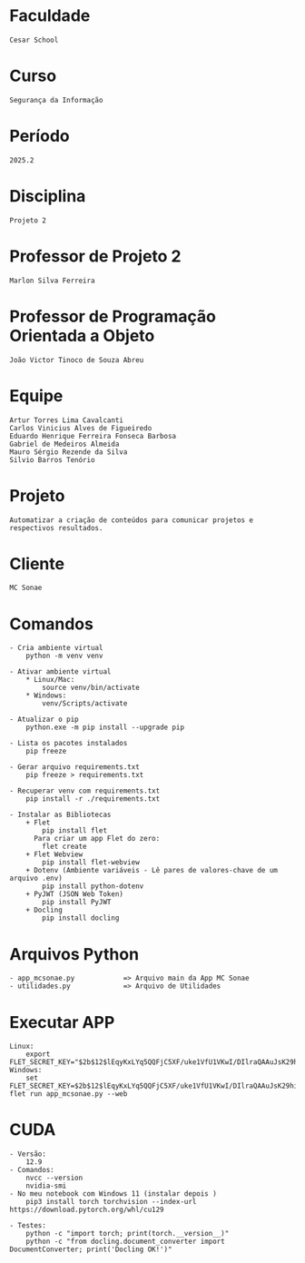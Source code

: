 # Faculdade 
    Cesar School

# Curso
    Segurança da Informação

# Período
    2025.2

# Disciplina
    Projeto 2

# Professor de Projeto 2
    Marlon Silva Ferreira

# Professor de Programação Orientada a Objeto
    João Victor Tinoco de Souza Abreu

# Equipe
    Artur Torres Lima Cavalcanti
    Carlos Vinicius Alves de Figueiredo
    Eduardo Henrique Ferreira Fonseca Barbosa
    Gabriel de Medeiros Almeida
    Mauro Sérgio Rezende da Silva
    Silvio Barros Tenório

# Projeto
    Automatizar a criação de conteúdos para comunicar projetos e respectivos resultados.

# Cliente
    MC Sonae

# Comandos
    - Cria ambiente virtual
        python -m venv venv

    - Ativar ambiente virtual
        * Linux/Mac:
            source venv/bin/activate
        * Windows:
            venv/Scripts/activate

    - Atualizar o pip
        python.exe -m pip install --upgrade pip

    - Lista os pacotes instalados
        pip freeze

    - Gerar arquivo requirements.txt
        pip freeze > requirements.txt

    - Recuperar venv com requirements.txt
        pip install -r ./requirements.txt

    - Instalar as Bibliotecas
        + Flet
            pip install flet
          Para criar um app Flet do zero:
            flet create
        + Flet Webview
            pip install flet-webview  
        + Dotenv (Ambiente variáveis - Lê pares de valores-chave de um arquivo .env)
            pip install python-dotenv
        + PyJWT (JSON Web Token)
            pip install PyJWT
        + Docling
            pip install docling
    
# Arquivos Python
    - app_mcsonae.py            => Arquivo main da App MC Sonae
    - utilidades.py             => Arquivo de Utilidades 

# Executar APP
    Linux:
        export FLET_SECRET_KEY="$2b$12$lEqyKxLYq5QQFjC5XF/uke1VfU1VKwI/DIlraQAAuJsK29hinWEOe"
    Windows:
        set FLET_SECRET_KEY=$2b$12$lEqyKxLYq5QQFjC5XF/uke1VfU1VKwI/DIlraQAAuJsK29hinWEOe
    flet run app_mcsonae.py --web

# CUDA 
    - Versão:
        12.9
    - Comandos: 
        nvcc --version
        nvidia-smi
    - No meu notebook com Windows 11 (instalar depois )
        pip3 install torch torchvision --index-url https://download.pytorch.org/whl/cu129
    
    - Testes:
        python -c "import torch; print(torch.__version__)"
        python -c "from docling.document_converter import DocumentConverter; print('Docling OK!')"
